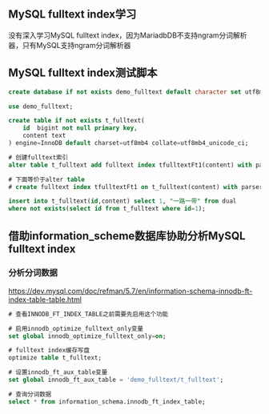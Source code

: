 ## MySQL fulltext index学习

没有深入学习MySQL fulltext index，因为MariadbDB不支持ngram分词解析器，只有MySQL支持ngram分词解析器

## MySQL fulltext index测试脚本

```sql
create database if not exists demo_fulltext default character set utf8mb4 collate utf8mb4_unicode_ci;

use demo_fulltext;

create table if not exists t_fulltext(
	id	bigint not null primary key,
    content text
) engine=InnoDB default charset=utf8mb4 collate=utf8mb4_unicode_ci;

# 创建fulltext索引
alter table t_fulltext add fulltext index tfulltextFt1(content) with parser ngram;

# 下面等价于alter table
# create fulltext index tfulltextFt1 on t_fulltext(content) with parser ngram;

insert into t_fulltext(id,content) select 1, "一路一带" from dual
where not exists(select id from t_fulltext where id=1);
```

## 借助information_scheme数据库协助分析MySQL fulltext index

### 分析分词数据

https://dev.mysql.com/doc/refman/5.7/en/information-schema-innodb-ft-index-table-table.html

```sql
# 查看INNODB_FT_INDEX_TABLE之前需要先启用这个功能

# 启用innodb_optimize_fulltext_only变量
set global innodb_optimize_fulltext_only=on;

# fulltext index缓存写盘
optimize table t_fulltext;

# 设置innodb_ft_aux_table变量
set global innodb_ft_aux_table = 'demo_fulltext/t_fulltext';

# 查询分词数据
select * from information_schema.innodb_ft_index_table;
```